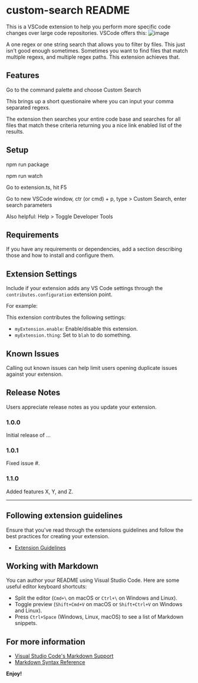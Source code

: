 # custom-search README

This is a VSCode extension to help you perform more specific code changes over large code repositories. VSCode offers this:
![image](https://github.com/zhiyi-zhang-duke/VSCodeCustomSearch/assets/68999131/e2c26f31-4f9a-4860-bec1-44bc4ee88d8d)

A one regex or one string search that allows you to filter by files. This just isn't good enough sometimes. 
Sometimes you want to find files that match multiple regexs, and multiple regex paths. This extension achieves that.

## Features

Go to the command palette and choose Custom Search

This brings up a short questionaire where you can input your comma separated regexs.

The extension then searches your entire code base and searches for all files that match these criteria returning you a nice link enabled list of the results.

## Setup

npm run package

npm run watch

Go to extension.ts, hit F5

Go to new VSCode window, ctr (or cmd) + p, type > Custom Search, enter search parameters

Also helpful:
Help > Toggle Developer Tools

## Requirements

If you have any requirements or dependencies, add a section describing those and how to install and configure them.

## Extension Settings

Include if your extension adds any VS Code settings through the `contributes.configuration` extension point.

For example:

This extension contributes the following settings:

* `myExtension.enable`: Enable/disable this extension.
* `myExtension.thing`: Set to `blah` to do something.

## Known Issues

Calling out known issues can help limit users opening duplicate issues against your extension.

## Release Notes

Users appreciate release notes as you update your extension.

### 1.0.0

Initial release of ...

### 1.0.1

Fixed issue #.

### 1.1.0

Added features X, Y, and Z.

---

## Following extension guidelines

Ensure that you've read through the extensions guidelines and follow the best practices for creating your extension.

* [Extension Guidelines](https://code.visualstudio.com/api/references/extension-guidelines)

## Working with Markdown

You can author your README using Visual Studio Code. Here are some useful editor keyboard shortcuts:

* Split the editor (`Cmd+\` on macOS or `Ctrl+\` on Windows and Linux).
* Toggle preview (`Shift+Cmd+V` on macOS or `Shift+Ctrl+V` on Windows and Linux).
* Press `Ctrl+Space` (Windows, Linux, macOS) to see a list of Markdown snippets.

## For more information

* [Visual Studio Code's Markdown Support](http://code.visualstudio.com/docs/languages/markdown)
* [Markdown Syntax Reference](https://help.github.com/articles/markdown-basics/)

**Enjoy!**
